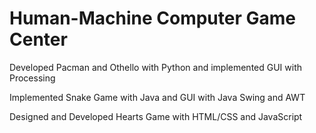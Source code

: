 # Human-Machine Computer Game Center
<p>
Developed Pacman and Othello with Python and implemented GUI with Processing
</p>
<p>
Implemented Snake Game with Java and GUI with Java Swing and AWT
</p>
<p>
Designed and Developed Hearts Game with HTML/CSS and JavaScript
</p>
